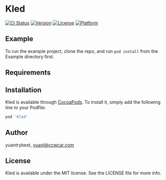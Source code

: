 # Kled

[![CI Status](https://img.shields.io/travis/yuantrybest/Kled.svg?style=flat)](https://travis-ci.org/yuantrybest/Kled)
[![Version](https://img.shields.io/cocoapods/v/Kled.svg?style=flat)](https://cocoapods.org/pods/Kled)
[![License](https://img.shields.io/cocoapods/l/Kled.svg?style=flat)](https://cocoapods.org/pods/Kled)
[![Platform](https://img.shields.io/cocoapods/p/Kled.svg?style=flat)](https://cocoapods.org/pods/Kled)

## Example

To run the example project, clone the repo, and run `pod install` from the Example directory first.

## Requirements

## Installation

Kled is available through [CocoaPods](https://cocoapods.org). To install
it, simply add the following line to your Podfile:

```ruby
pod 'Kled'
```

## Author

yuantrybest, yuanl@ccwcar.com

## License

Kled is available under the MIT license. See the LICENSE file for more info.
